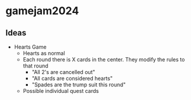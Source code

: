 # gamejam2024

## Ideas
- Hearts Game
    - Hearts as normal
    - Each round there is X cards in the center. They modify the rules to that round
        - "All 2's are cancelled out"
        - "All cards are considered hearts"
        - "Spades are the trump suit this round"
    - Possible individual quest cards
